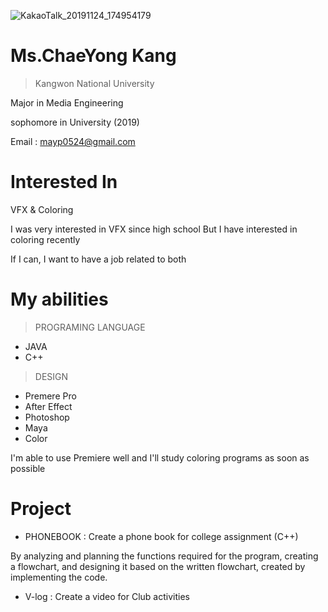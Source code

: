 ![KakaoTalk_20191124_174954179](https://user-images.githubusercontent.com/58070312/69492234-20455080-0ee3-11ea-9b7b-f71ba5981a32.jpg)



# Ms.ChaeYong Kang

> Kangwon National University

 Major in Media Engineering 
 
sophomore in University (2019) <br>

Email : mayp0524@gmail.com 

# Interested In

 VFX & Coloring 
 
 I was very interested in VFX since high school
 But I have interested in coloring recently
 
 If I can, I want to have a job related to both
 
 
# My abilities

> PROGRAMING LANGUAGE <br>
-  JAVA
-  C++

> DESIGN <br>
-  Premere Pro
-  After Effect
-  Photoshop
-  Maya
-  Color

I'm able to use Premiere well and I'll study coloring programs as soon as possible


# Project
- PHONEBOOK : Create a phone book for college assignment (C++)

By analyzing and planning the functions required for the program, creating a flowchart, and designing it based on the written flowchart,  created by implementing the code.


- V-log : Create a video for Club activities 









